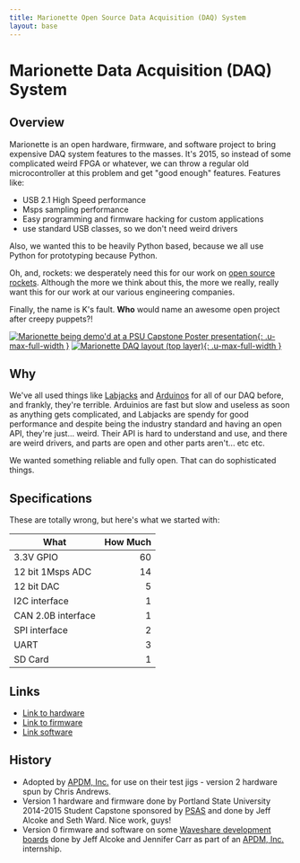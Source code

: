 ```yaml
---
title: Marionette Open Source Data Acquisition (DAQ) System
layout: base
---
```


# Marionette Data Acquisition (DAQ) System 

## Overview

Marionette is an open hardware, firmware, and software project to bring expensive DAQ system features to the masses. It's 2015, so instead of some complicated weird FPGA or whatever, we can throw a regular old microcontroller at this problem and get "good enough" features. Features like:

- USB 2.1 High Speed performance
- Msps sampling performance
- Easy programming and firmware hacking for custom applications
- use standard USB classes, so we don't need weird drivers
 
Also, we wanted this to be heavily Python based, because we all use Python for prototyping because Python.

Oh, and, rockets: we desperately need this for our work on [open source rockets](http://psas.pdx.edu/). Although the more we think about this, the more we really, really want this for our work at our various engineering companies.

Finally, the name is K's fault. **Who** would name an awesome open project after creepy puppets?! <shudder>

[![Marionette being demo'd at a PSU Capstone Poster presentation](images/marionette-poster-demo.jpg){: .u-max-full-width }](images/marionette-poster-demo.jpg)
[![Marionette DAQ layout (top layer)](images/marionette-top-layout.png){: .u-max-full-width }](images/marionette-top-layout.png)

## Why

We've all used things like [Labjacks](https://labjack.com/) and [Arduinos](https://www.arduino.cc/) for all of our DAQ before, and frankly, they're terrible. Arduinios are fast but slow and useless as soon as anything gets complicated, and Labjacks are spendy for good performance and despite being the industry standard and having an open API, they're just... weird. Their API is hard to understand and use, and there are weird drivers, and parts are open and other parts aren't... etc etc.

We wanted something reliable and fully open. That can do sophisticated things.

## Specifications

These are totally wrong, but here's what we started with:

 What               | How Much
 ----               | --------:
 3.3V GPIO          | 60
 12 bit 1Msps ADC	  | 14
 12 bit DAC         |  5
 I2C interface      |  1
 CAN 2.0B interface |  1
 SPI	interface      |  2
 UART               |  3 
 SD Card	           |  1

## Links

 - [Link to hardware](https://github.com/marionette-daq/marionette-hardware)
 - [Link to firmware](https://github.com/marionette-daq/marionette-firmware)
 - [Link software](https://github.com/marionette-daq/marionette-software)
 
## History
 
 - Adopted by [APDM, Inc.](http://apdm.com/) for use on their test jigs - version 2 hardware spun by Chris Andrews.
 - Version 1 hardware and firmware done by Portland State University 2014-2015 Student Capstone sponsored by [PSAS](http://psas.pdx.edu/) and done by Jeff Alcoke and Seth Ward. Nice work, guys!
 - Version 0 firmware and software on some [Waveshare development boards](http://www.waveshare.com/) done by Jeff Alcoke and Jennifer Carr as part of an [APDM, Inc.](http://apdm.com/) internship.
 
 

